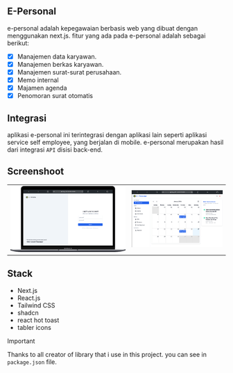 ## E-Personal

e-personal adalah kepegawaian berbasis web yang dibuat dengan menggunakan next.js. fitur yang ada pada e-personal adalah sebagai berikut:

- [x] Manajemen data karyawan.
- [x] Manajemen berkas karyawan.
- [x] Manajemen surat-surat perusahaan.
- [x] Memo internal
- [x] Majamen agenda
- [x] Penomoran surat otomatis

## Integrasi

aplikasi e-personal ini terintegrasi dengan aplikasi lain seperti aplikasi service self employee, yang berjalan di mobile. e-personal merupakan hasil dari integrasi `API` disisi back-end.

<!-- screenshoot -->

## Screenshoot

|                                     |                                     |
| ----------------------------------- | ----------------------------------- |
| ![screenshoot-1](./demo/demo-1.png) | ![screenshoot-2](./demo/demo-2.png) |

## Stack

- Next.js
- React.js
- Tailwind CSS
- shadcn
- react hot toast
- tabler icons

> [!IMPORTANT]
> Thanks to all creator of library that i use in this project. you can see in `package.json` file.
